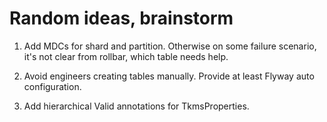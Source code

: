 # Random ideas, brainstorm

1. Add MDCs for shard and partition. Otherwise on some failure scenario, it's not clear from rollbar, which table needs help.

3. Avoid engineers creating tables manually. Provide at least Flyway auto configuration.

5. Add hierarchical Valid annotations for TkmsProperties.

